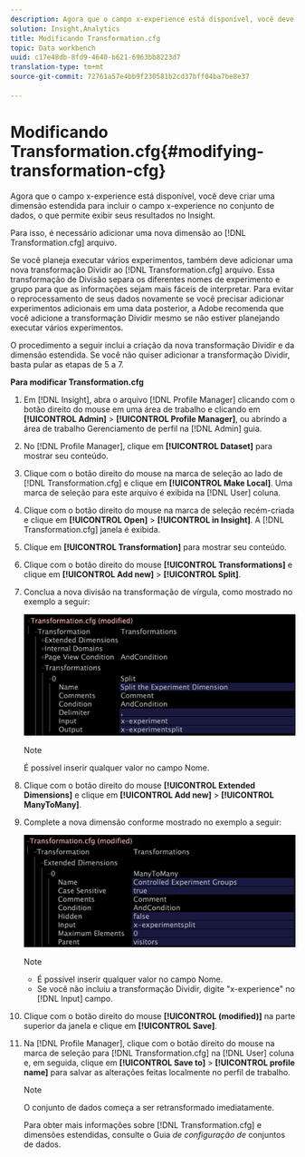 ```yaml
---
description: Agora que o campo x-experience está disponível, você deve criar uma dimensão estendida para incluir o campo x-experience no conjunto de dados, o que permite exibir seus resultados no Insight.
solution: Insight,Analytics
title: Modificando Transformation.cfg
topic: Data workbench
uuid: c17e48db-8fd9-4640-b621-6963bb8223d7
translation-type: tm+mt
source-git-commit: 72761a57e4bb9f230581b2cd37bff04ba7be8e37

---
```



# Modificando Transformation.cfg{#modifying-transformation-cfg}

Agora que o campo x-experience está disponível, você deve criar uma dimensão estendida para incluir o campo x-experience no conjunto de dados, o que permite exibir seus resultados no Insight.

Para isso, é necessário adicionar uma nova dimensão ao [!DNL Transformation.cfg] arquivo.

Se você planeja executar vários experimentos, também deve adicionar uma nova transformação Dividir ao [!DNL Transformation.cfg] arquivo. Essa transformação de Divisão separa os diferentes nomes de experimento e grupo para que as informações sejam mais fáceis de interpretar. Para evitar o reprocessamento de seus dados novamente se você precisar adicionar experimentos adicionais em uma data posterior, a Adobe recomenda que você adicione a transformação Dividir mesmo se não estiver planejando executar vários experimentos.

O procedimento a seguir inclui a criação da nova transformação Dividir e da dimensão estendida. Se você não quiser adicionar a transformação Dividir, basta pular as etapas de 5 a 7.

**Para modificar Transformation.cfg**

1. Em [!DNL Insight], abra o arquivo [!DNL Profile Manager] clicando com o botão direito do mouse em uma área de trabalho e clicando em **[!UICONTROL Admin]** > **[!UICONTROL Profile Manager]**, ou abrindo a área de trabalho Gerenciamento de perfil na [!DNL Admin] guia.
1. No [!DNL Profile Manager], clique em **[!UICONTROL Dataset]** para mostrar seu conteúdo.
1. Clique com o botão direito do mouse na marca de seleção ao lado de [!DNL Transformation.cfg] e clique em **[!UICONTROL Make Local]**. Uma marca de seleção para este arquivo é exibida na [!DNL User] coluna.
1. Clique com o botão direito do mouse na marca de seleção recém-criada e clique em **[!UICONTROL Open]** > **[!UICONTROL in Insight]**. A [!DNL Transformation.cfg] janela é exibida.
1. Clique em **[!UICONTROL Transformation]** para mostrar seu conteúdo.
1. Clique com o botão direito do mouse **[!UICONTROL Transformations]** e clique em **[!UICONTROL Add new]** > **[!UICONTROL Split]**.
1. Conclua a nova divisão na transformação de vírgula, como mostrado no exemplo a seguir:

   ![Informações da etapa](assets/New_split_transformation.png)

   >[!NOTE]
   >
   >É possível inserir qualquer valor no campo Nome.

1. Clique com o botão direito do mouse **[!UICONTROL Extended Dimensions]** e clique em **[!UICONTROL Add new]** > **[!UICONTROL ManyToMany]**.
1. Complete a nova dimensão conforme mostrado no exemplo a seguir:

   ![Informações da etapa](assets/New_Dimension_controlled_experiment_groups.png)

   >[!NOTE]
   >
   >* É possível inserir qualquer valor no campo Nome.
   >* Se você não incluiu a transformação Dividir, digite &quot;x-experience&quot; no [!DNL Input] campo.


1. Clique com o botão direito do mouse **[!UICONTROL (modified)]** na parte superior da janela e clique em **[!UICONTROL Save]**.
1. Na [!DNL Profile Manager], clique com o botão direito do mouse na marca de seleção para [!DNL Transformation.cfg] na [!DNL User] coluna e, em seguida, clique em **[!UICONTROL Save to]** > **[!UICONTROL profile name]** para salvar as alterações feitas localmente no perfil de trabalho.

   >[!NOTE]
   >
   >O conjunto de dados começa a ser retransformado imediatamente.

   Para obter mais informações sobre [!DNL Transformation.cfg] e dimensões estendidas, consulte o Guia *de configuração de* conjuntos de dados.
